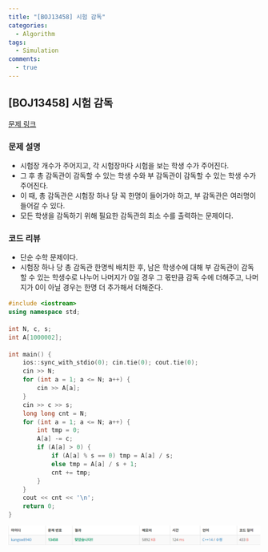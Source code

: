 ```yaml
---
title: "[BOJ13458] 시험 감독"
categories:
  - Algorithm
tags:
  - Simulation
comments:
  - true
---
```

## [BOJ13458] 시험 감독

[문제 링크](https://www.acmicpc.net/problem/13458)

### 문제 설명
* 시험장 개수가 주어지고, 각 시험장마다 시험을 보는 학생 수가 주어진다. 
* 그 후 총 감독관이 감독할 수 있는 학생 수와 부 감독관이 감독할 수 있는 학생 수가 주어진다.
* 이 때, 총 감독관은 시험장 하나 당 꼭 한명이 들어가야 하고, 부 감독관은 여러명이 들어갈 수 있다.
* 모든 학생을 감독하기 위해 필요한 감독관의 최소 수를 출력하는 문제이다.

### 코드 리뷰
* 단순 수학 문제이다.
* 시험장 하나 당 총 감독관 한명씩 배치한 후, 남은 학생수에 대해 부 감독관이 감독할 수 있는 학생수로 나누어 나머지가 0일 경우 그 몫만큼 감독 수에 더해주고, 나머지가 0이 아닐 경우는 한명 더 추가해서 더해준다.

```cpp
#include <iostream>
using namespace std;

int N, c, s;
int A[1000002];

int main() {
	ios::sync_with_stdio(0); cin.tie(0); cout.tie(0);
	cin >> N;
	for (int a = 1; a <= N; a++) {
		cin >> A[a];
	}
	cin >> c >> s;
	long long cnt = N;
	for (int a = 1; a <= N; a++) {
		int tmp = 0;
		A[a] -= c;
		if (A[a] > 0) {
			if (A[a] % s == 0) tmp = A[a] / s;
			else tmp = A[a] / s + 1;
			cnt += tmp;
		}
	}
	cout << cnt << '\n';
	return 0;
}
```


![](/assets/img/Algorithm/09051.png)
